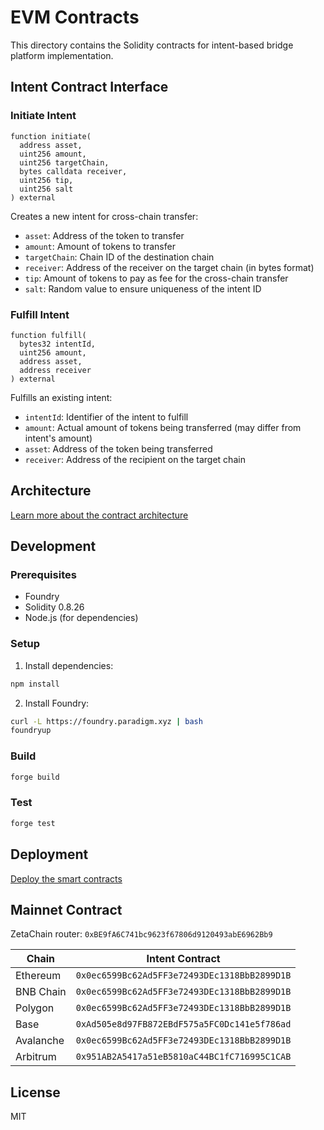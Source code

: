 # EVM Contracts

This directory contains the Solidity contracts for intent-based bridge platform implementation.

## Intent Contract Interface

### Initiate Intent
```solidity
function initiate(
  address asset,
  uint256 amount,
  uint256 targetChain,
  bytes calldata receiver,
  uint256 tip,
  uint256 salt
) external
```

Creates a new intent for cross-chain transfer:
- `asset`: Address of the token to transfer
- `amount`: Amount of tokens to transfer
- `targetChain`: Chain ID of the destination chain
- `receiver`: Address of the receiver on the target chain (in bytes format)
- `tip`: Amount of tokens to pay as fee for the cross-chain transfer
- `salt`: Random value to ensure uniqueness of the intent ID

### Fulfill Intent
```solidity
function fulfill(
  bytes32 intentId,
  uint256 amount,
  address asset,
  address receiver
) external
```

Fulfills an existing intent:
- `intentId`: Identifier of the intent to fulfill
- `amount`: Actual amount of tokens being transferred (may differ from intent's amount)
- `asset`: Address of the token being transferred
- `receiver`: Address of the recipient on the target chain

## Architecture

[Learn more about the contract architecture](./architecture.md)

## Development

### Prerequisites
- Foundry
- Solidity 0.8.26
- Node.js (for dependencies)

### Setup
1. Install dependencies:
```bash
npm install
```

2. Install Foundry:
```bash
curl -L https://foundry.paradigm.xyz | bash
foundryup
```

### Build
```bash
forge build
```

### Test
```bash
forge test
```

## Deployment

[Deploy the smart contracts](./deployment.md)

## Mainnet Contract

ZetaChain router: `0xBE9fA6C741bc9623f67806d9120493abE6962Bb9`

| Chain   | Intent Contract |
|-----------|----------|
| Ethereum  | `0x0ec6599Bc62Ad5FF3e72493DEc1318BbB2899D1B`        |
| BNB Chain | `0x0ec6599Bc62Ad5FF3e72493DEc1318BbB2899D1B`       |
| Polygon   | `0x0ec6599Bc62Ad5FF3e72493DEc1318BbB2899D1B`      |
| Base      | `0xAd505e8d97FB872EBdF575a5FC0Dc141e5f786ad`     |
| Avalanche | `0x0ec6599Bc62Ad5FF3e72493DEc1318BbB2899D1B`    |
| Arbitrum  | `0x951AB2A5417a51eB5810aC44BC1fC716995C1CAB`    |


## License

MIT
